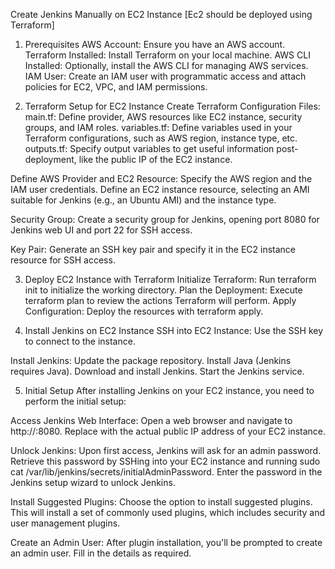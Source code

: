 Create Jenkins Manually on EC2 Instance [Ec2 should be deployed using Terraform]

1. Prerequisites
AWS Account: Ensure you have an AWS account.
Terraform Installed: Install Terraform on your local machine.
AWS CLI Installed: Optionally, install the AWS CLI for managing AWS services.
IAM User: Create an IAM user with programmatic access and attach policies for EC2, VPC, and IAM permissions.

2. Terraform Setup for EC2 Instance
Create Terraform Configuration Files:
main.tf: Define provider, AWS resources like EC2 instance, security groups, and IAM roles.
variables.tf: Define variables used in your Terraform configurations, such as AWS region, instance type, etc.
outputs.tf: Specify output variables to get useful information post-deployment, like the public IP of the EC2 instance.

Define AWS Provider and EC2 Resource:
Specify the AWS region and the IAM user credentials.
Define an EC2 instance resource, selecting an AMI suitable for Jenkins (e.g., an Ubuntu AMI) and the instance type.

Security Group:
Create a security group for Jenkins, opening port 8080 for Jenkins web UI and port 22 for SSH access.

Key Pair:
Generate an SSH key pair and specify it in the EC2 instance resource for SSH access.

3. Deploy EC2 Instance with Terraform
Initialize Terraform: Run terraform init to initialize the working directory.
Plan the Deployment: Execute terraform plan to review the actions Terraform will perform.
Apply Configuration: Deploy the resources with terraform apply.

4. Install Jenkins on EC2 Instance
SSH into EC2 Instance: Use the SSH key to connect to the instance.

Install Jenkins:
Update the package repository.
Install Java (Jenkins requires Java).
Download and install Jenkins.
Start the Jenkins service.

5. Initial Setup
After installing Jenkins on your EC2 instance, you need to perform the initial setup:

Access Jenkins Web Interface:
Open a web browser and navigate to http://<EC2-Instance-IP>:8080.
Replace <EC2-Instance-IP> with the actual public IP address of your EC2 instance.

Unlock Jenkins:
Upon first access, Jenkins will ask for an admin password.
Retrieve this password by SSHing into your EC2 instance and running sudo cat /var/lib/jenkins/secrets/initialAdminPassword.
Enter the password in the Jenkins setup wizard to unlock Jenkins.

Install Suggested Plugins:
Choose the option to install suggested plugins. This will install a set of commonly used plugins, which includes security and user management plugins.

Create an Admin User:
After plugin installation, you'll be prompted to create an admin user. Fill in the details as required.